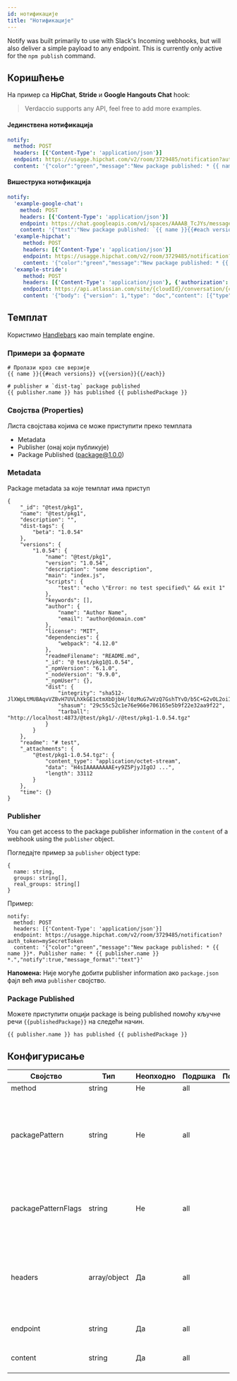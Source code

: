 ```yaml
---
id: нотификације
title: "Нотификације"
---
```


Notify was built primarily to use with Slack's Incoming webhooks, but will also deliver a simple payload to any endpoint. This is currently only active for the `npm publish` command.

## Коришћење

На пример са **HipChat**, **Stride** и **Google Hangouts Chat** hook:

> Verdaccio supports any API, feel free to add more examples.

#### Јединствена нотификација

```yaml
notify:
  method: POST
  headers: [{'Content-Type': 'application/json'}]
  endpoint: https://usagge.hipchat.com/v2/room/3729485/notification?auth_token=mySecretToken
  content: '{"color":"green","message":"New package published: * {{ name }}*","notify":true,"message_format":"text"}'
```

#### Вишеструка нотификација

```yaml
notify:
  'example-google-chat':
    method: POST
    headers: [{'Content-Type': 'application/json'}]
    endpoint: https://chat.googleapis.com/v1/spaces/AAAAB_TcJYs/messages?key=myKey&token=myToken
    content: '{"text":"New package published: `{{ name }}{{#each versions}} v{{version}}{{/each}}`"}'
  'example-hipchat':
     method: POST
     headers: [{'Content-Type': 'application/json'}]
     endpoint: https://usagge.hipchat.com/v2/room/3729485/notification?auth_token=mySecretToken
     content: '{"color":"green","message":"New package published: * {{ name }}*","notify":true,"message_format":"text"}'
  'example-stride':
     method: POST
     headers: [{'Content-Type': 'application/json'}, {'authorization': 'Bearer secretToken'}]
     endpoint: https://api.atlassian.com/site/{cloudId}/conversation/{conversationId}/message
     content: '{"body": {"version": 1,"type": "doc","content": [{"type": "paragraph","content": [{"type": "text","text": "New package published: * {{ name }}* Publisher name: * {{ publisher.name }}"}]}]}}'
```

## Темплат

Користимо [Handlebars](https://handlebarsjs.com/) као main template engine.

### Примери за формате

```
# Пролази кроз све верзије
{{ name }}{{#each versions}} v{{version}}{{/each}}

# publisher и `dist-tag` package published
{{ publisher.name }} has published {{ publishedPackage }}
```

### Својства (Properties)

Листа својстава којима се може приступити преко темплата

* Metadata
* Publisher (онај који публикује)
* Package Published (package@1.0.0)

### Metadata

Package metadata за које темплат има приступ

```
{
    "_id": "@test/pkg1",
    "name": "@test/pkg1",
    "description": "",
    "dist-tags": {
        "beta": "1.0.54"
    },
    "versions": {
        "1.0.54": {
            "name": "@test/pkg1",
            "version": "1.0.54",
            "description": "some description",
            "main": "index.js",
            "scripts": {
                "test": "echo \"Error: no test specified\" && exit 1"
            },
            "keywords": [],
            "author": {
                "name": "Author Name",
                "email": "author@domain.com"
            },
            "license": "MIT",
            "dependencies": {
                "webpack": "4.12.0"
            },
            "readmeFilename": "README.md",
            "_id": "@ test/pkg1@1.0.54",
            "_npmVersion": "6.1.0",
            "_nodeVersion": "9.9.0",
            "_npmUser": {},
            "dist": {
                "integrity": "sha512-JlXWpLtMUBAqvVZBvH7UVLhXkGE1ctmXbDjbH/l0zMuG7wVzQ7GshTYvD/b5C+G2vOL2oiIS1RtayA/kKkTwKw==",
                "shasum": "29c55c52c1e76e966e706165e5b9f22e32aa9f22",
                "tarball": "http://localhost:4873/@test/pkg1/-/@test/pkg1-1.0.54.tgz"
            }
        }
    },
    "readme": "# test",
    "_attachments": {
        "@test/pkg1-1.0.54.tgz": {
            "content_type": "application/octet-stream",
            "data": "H4sIAAAAAAAAE+y9Z5PjyJIgOJ ...",
            "length": 33112
        }
    },
    "time": {}
}
```


### Publisher

You can get access to the package publisher information in the `content` of a webhook using the `publisher` object.

Погледајте пример за `publisher` object type:

```
{
  name: string,
  groups: string[],
  real_groups: string[]
}
```

Пример:

```
notify:
  method: POST
  headers: [{'Content-Type': 'application/json'}]
  endpoint: https://usagge.hipchat.com/v2/room/3729485/notification?auth_token=mySecretToken
  content: '{"color":"green","message":"New package published: * {{ name }}*. Publisher name: * {{ publisher.name }} *.","notify":true,"message_format":"text"}'
```

**Напомена:** Није могуће добити publisher information ако `package.json` фајл већ има `publisher` својство.

### Package Published

Можете приступити опцији package is being published помоћу кључне речи `{{publishedPackage}}` на следећи начин.

```
{{ publisher.name }} has published {{ publishedPackage }}
```

## Конфигурисање

| Својство            | Тип          | Неопходно | Подршка | Подразумевано | Опис                                                                                           |
| ------------------- | ------------ | --------- | ------- | ------------- | ---------------------------------------------------------------------------------------------- |
| method              | string       | Не        | all     |               | HTTP verb                                                                                      |
| packagePattern      | string       | Не        | all     |               | Покрени ову нотификацију ако се име пакета подудара са регуларним изразом (regular expression) |
| packagePatternFlags | string       | Не        | all     |               | Било која заставица (flags) која ће се користити са regular expression                         |
| headers             | array/object | Да        | all     |               | Ако endpoint захтева specific headers, подесите их овде као array of key: value objects.       |
| endpoint            | string       | Да        | all     |               | подесите URL endpoint за овај позив                                                            |
| content             | string       | Да        | all     |               | било који [Handlebar](https://handlebarsjs.com/) expressions                                   |
